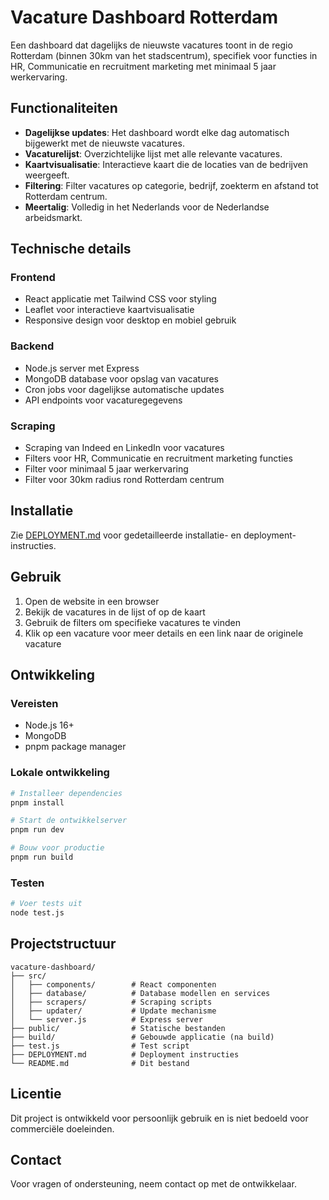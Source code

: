 # Vacature Dashboard Rotterdam

Een dashboard dat dagelijks de nieuwste vacatures toont in de regio Rotterdam (binnen 30km van het stadscentrum), specifiek voor functies in HR, Communicatie en recruitment marketing met minimaal 5 jaar werkervaring.

## Functionaliteiten

- **Dagelijkse updates**: Het dashboard wordt elke dag automatisch bijgewerkt met de nieuwste vacatures.
- **Vacaturelijst**: Overzichtelijke lijst met alle relevante vacatures.
- **Kaartvisualisatie**: Interactieve kaart die de locaties van de bedrijven weergeeft.
- **Filtering**: Filter vacatures op categorie, bedrijf, zoekterm en afstand tot Rotterdam centrum.
- **Meertalig**: Volledig in het Nederlands voor de Nederlandse arbeidsmarkt.

## Technische details

### Frontend
- React applicatie met Tailwind CSS voor styling
- Leaflet voor interactieve kaartvisualisatie
- Responsive design voor desktop en mobiel gebruik

### Backend
- Node.js server met Express
- MongoDB database voor opslag van vacatures
- Cron jobs voor dagelijkse automatische updates
- API endpoints voor vacaturegegevens

### Scraping
- Scraping van Indeed en LinkedIn voor vacatures
- Filters voor HR, Communicatie en recruitment marketing functies
- Filter voor minimaal 5 jaar werkervaring
- Filter voor 30km radius rond Rotterdam centrum

## Installatie

Zie [DEPLOYMENT.md](DEPLOYMENT.md) voor gedetailleerde installatie- en deployment-instructies.

## Gebruik

1. Open de website in een browser
2. Bekijk de vacatures in de lijst of op de kaart
3. Gebruik de filters om specifieke vacatures te vinden
4. Klik op een vacature voor meer details en een link naar de originele vacature

## Ontwikkeling

### Vereisten
- Node.js 16+
- MongoDB
- pnpm package manager

### Lokale ontwikkeling
```bash
# Installeer dependencies
pnpm install

# Start de ontwikkelserver
pnpm run dev

# Bouw voor productie
pnpm run build
```

### Testen
```bash
# Voer tests uit
node test.js
```

## Projectstructuur

```
vacature-dashboard/
├── src/
│   ├── components/        # React componenten
│   ├── database/          # Database modellen en services
│   ├── scrapers/          # Scraping scripts
│   ├── updater/           # Update mechanisme
│   └── server.js          # Express server
├── public/                # Statische bestanden
├── build/                 # Gebouwde applicatie (na build)
├── test.js                # Test script
├── DEPLOYMENT.md          # Deployment instructies
└── README.md              # Dit bestand
```

## Licentie

Dit project is ontwikkeld voor persoonlijk gebruik en is niet bedoeld voor commerciële doeleinden.

## Contact

Voor vragen of ondersteuning, neem contact op met de ontwikkelaar.
